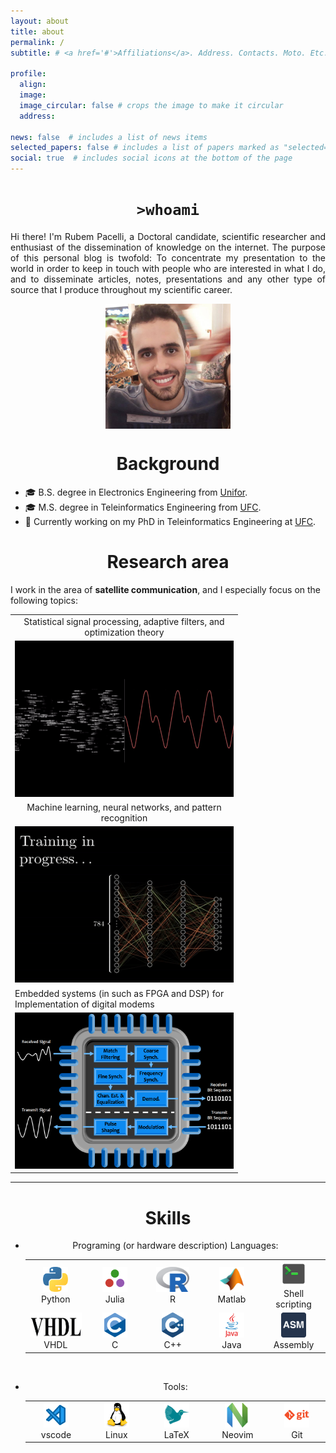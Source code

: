 ```yaml
---
layout: about
title: about
permalink: /
subtitle: # <a href='#'>Affiliations</a>. Address. Contacts. Moto. Etc.

profile:
  align: 
  image:
  image_circular: false # crops the image to make it circular
  address:

news: false  # includes a list of news items
selected_papers: false # includes a list of papers marked as "selected={true}"
social: true  # includes social icons at the bottom of the page
---
```

<h1 align="center"><code>>whoami</code> </h1>
<div class="row">
    <div class="col px-10 py-3">
        <p align="justify">Hi there! I'm Rubem Pacelli, a Doctoral candidate, scientific researcher and enthusiast of the dissemination of knowledge on the internet. The purpose of this personal blog is twofold: To concentrate my presentation to the world in order to keep in touch with people who are interested in what I do, and to disseminate articles, notes, presentations and any other type of source that I produce throughout my scientific career.</p>
    </div>
    <div class="col py-0">
        <p align='center'>
            <img align='center' style="width: 15vw; min-width: 200px;" src="assets/img/prof_pic.jpg">
        </p>
    </div>
</div>
<h1 align="center">Background</h1>
<ul>
  <li>🎓 B.S. degree in Electronics Engineering from <a href="https://unifor.br/">Unifor</a>.</li>
  <li>🎓 M.S. degree in Teleinformatics Engineering from <a href="http://www.ufc.br/">UFC</a>.</li>
  <li>🔬 Currently working on my PhD in Teleinformatics Engineering at <a href="http://www.ufc.br/">UFC</a>.</li>
</ul>
<h1 align="center">Research area</h1>
I work in the area of <b>satellite communication</b>, and I especially focus on the following topics:
<table align="center">
  <tr>
    <td align="center" width="250">Statistical signal processing, adaptive filters, and optimization theory</td>
  </tr>
  <tr>
    <td><img height="250" width="350" src="assets/img/figs/signal.gif"></td>
  </tr>
  <tr>
    <td align="center" width="350">Machine learning, neural networks, and pattern recognition</td>
  </tr>
  <tr>
    <td valign="middle" align="center"><img height="250" width="350" src="assets/img/figs/test.gif"></td>
  </tr>
  <tr>
    <td width="350">Embedded systems (in such as FPGA and DSP) for Implementation of digital modems</td>
  </tr>
  <tr>
    <td valign="top" align="center"><img height="250" width="350" src="assets/img/figs/embedded systems microprocessor.png"></td>
  </tr>
 </table>
<hr>

<h1 align="center">Skills</h1>
<ul>
<li> <p align="center">Programing (or hardware description) Languages: </p>
    <table align="center">
        <tr>
            <td align="center" width="96">
                <a href="https://www.python.org/">
                    <img alt="python" height="40" src="assets/img/figs/python_colorful.svg" />
                </a>
                <br>Python
            </td>
            <td align="center" width="96">
                <a href="https://julialang.org/">
                    <img alt="Julia programming language" height="40" src="assets/img/figs/julia.svg"/>
                </a>
                <br>Julia
            </td>
            <td align="center" width="96">
                <a href="https://www.r-project.org/">
                    <img alt="R programming language" height="40" src="assets/img/figs/r_colorful.svg"/>
                </a>
                <br>R
            </td>
            <td align="center" width="96">
                <a href="https://www.mathworks.com/products/matlab.html">
                    <img alt="matlab" height="40" src="assets/img/figs/icons8-matlab.svg" />
                </a>
                <br>Matlab
            </td>
            <td align="center" width="96">
                <a href="https://en.wikipedia.org/wiki/Shell_script">
                    <img alt="Unix shell scripting" height="40" src="assets/img/figs/utilities-x-terminal.svg"/>
                </a>
                <br>Shell scripting
            </td>
        </tr>
        <tr>
            <td align="center" width="96">
                <a href="https://en.wikipedia.org/wiki/VHDL">
                    <img alt="VHDL" height="40" src="assets/img/figs/VHDL.jfif" />
                </a>
                <br>VHDL
            </td>
            <td align="center" width="96">
                <a href="https://en.wikipedia.org/wiki/C_(programming_language)">
                    <img alt="c" height="40" src="assets/img/figs/c_colorful.svg" />
                </a>
                <br>C
            </td>
            <td align="center" width="96">
                <a href="https://en.wikipedia.org/wiki/C%2B%2B">
                    <img alt="cpp" height="40" src="assets/img/figs/cpp_colorful.svg" />
                </a>
                <br>C++
            </td>
            <td align="center" width="96">
                <a href="https://en.wikipedia.org/wiki/Java_(programming_language)">
                    <img alt="java" height="40" src="assets/img/figs/java_colorful.svg" />
                </a>
                <br>Java
            </td>
            <td align="center" width="96">
                <a href="https://en.wikipedia.org/wiki/Assembly_language">
                    <img alt="assembly" height="40" src="assets/img/figs/assembly.png" />
                </a>
                <br>Assembly
            </td>
        </tr>
    </table>
</li>
<br>
<li> <p align="center">Tools:</p>
    <table align="center">
        <tr>
            <td align="center" width="96">
                <a href="https://code.visualstudio.com/">
                    <img alt="visual studio code" height="40" src="assets/img/figs/vscode_colorful.svg" />
                </a>
                <br>vscode
            </td>
            <td align="center" width="96">
                <a href="https://www.linux.org/">
                    <img alt="linux" height="40" src="assets/img/figs/linux_colorful.svg"  />
                </a>
                <br>Linux
            </td>
            <td align="center" width="96">
                <a href="https://www.latex-project.org/">
                    <img alt="latex" height="40" src="assets/img/figs/icons8-latex.svg" />
                </a>
                <br>LaTeX
            </td>
            <td align="center" width="96">
                <a href="https://neovim.io/">
                    <img alt="neovim" height="40" src="assets/img/figs/neovim.svg" />
                </a>
                <br>Neovim
            </td>
            <td align="center" width="96">
                <a href="https://git-scm.com/">
                    <img alt="git" height="40" src="assets/img/figs/git.svg" />
                </a>
                <br>Git
            </td>
        </tr>
    </table>
</li>
</ul>
<!-- <details>
    <summary>More info</summary>
    <ul>
      <li>Professional contacts
          <ul>
            <li>
                <a href="http://lattes.cnpq.br/0717252455115225">
                    <img align="left" alt="rubem lattes" height="30" src="assets/img/figs/lattes.png" />
                </a>
            </li>
          </ul>
      </li>
      <br>
      <br>
      <li>Social contacts
          <ul>
            <li>
                <a href="https://www.youtube.com/channel/UCn1nfBWKVmvPvTsAH5Agf6Q">
                    <img align="left" alt="rubem youtube" height="30" src="assets/img/figs/youtube_colorful.svg" />
                </a>
            </li>
            <li>
                <a href="https://wakatime.com/@24ca7482-495c-4cc3-bd12-e60bd547d672">
                    <img align="left" alt="wakatime" height="30" src="assets/img/figs/wakatime.svg" />
                </a>
            </li>
          </ul>
      </li>
    </ul>
    <br>
</details> -->

<!-- Write your biography here. Tell the world about yourself. Link to your favorite [subreddit](http://reddit.com). You can put a picture in, too. The code is already in, just name your picture `prof_pic.jpg` and put it in the `img/` folder.

Put your address / P.O. box / other info right below your picture. You can also disable any these elements by editing `profile` property of the YAML header of your `_pages/about.md`. Edit `_bibliography/papers.bib` and Jekyll will render your [publications page](/al-folio/publications/) automatically.

Link to your social media connections, too. This theme is set up to use [Font Awesome icons](http://fortawesome.github.io/Font-Awesome/) and [Academicons](https://jpswalsh.github.io/academicons/), like the ones below. Add your Facebook, Twitter, LinkedIn, Google Scholar, or just disable all of them. -->
